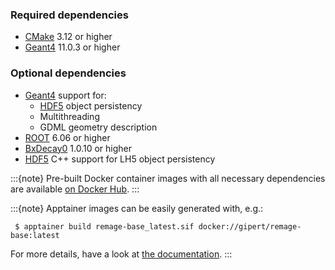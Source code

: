 ### Required dependencies

- [CMake] 3.12 or higher
- [Geant4] 11.0.3 or higher

### Optional dependencies

- [Geant4] support for:
  - [HDF5] object persistency
  - Multithreading
  - GDML geometry description
- [ROOT] 6.06 or higher
- [BxDecay0] 1.0.10 or higher
- [HDF5] C++ support for LH5 object persistency

:::{note} Pre-built Docker container images with all necessary dependencies are
available
[on Docker Hub](https://hub.docker.com/r/gipert/remage-base).
:::

:::{note} Apptainer images can be easily generated with, e.g.:

```console
 $ apptainer build remage-base_latest.sif docker://gipert/remage-base:latest
```

For more details, have a look at
[the documentation](https://apptainer.org/docs/user/main/build_a_container.html).
:::

[CMake]: https://cmake.org
[BxDecay0]: https://github.com/BxCppDev/bxdecay0
[Geant4]: https://geant4.web.cern.ch
[HDF5]: https://www.hdfgroup.org/solutions/hdf5
[ROOT]: https://root.cern.ch
